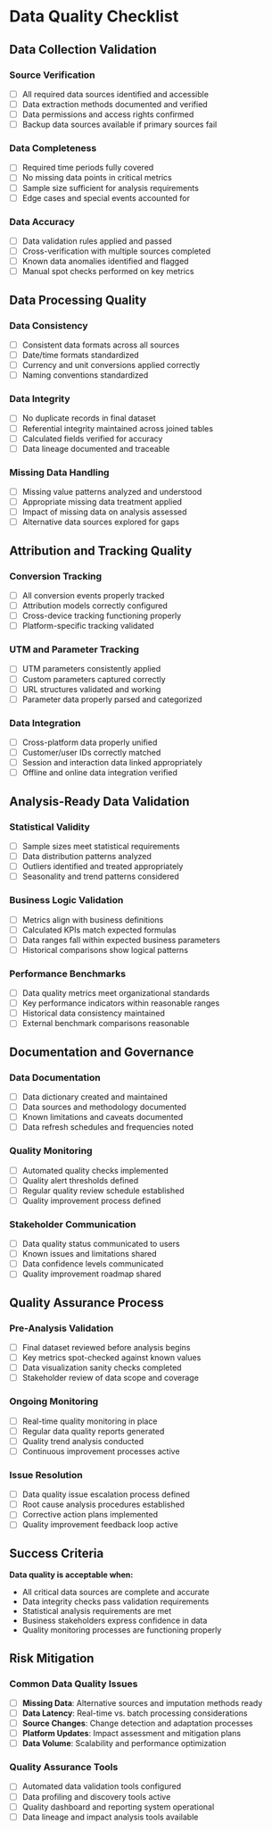 # Data Quality Checklist

## Data Collection Validation

### Source Verification

- [ ] All required data sources identified and accessible
- [ ] Data extraction methods documented and verified
- [ ] Data permissions and access rights confirmed
- [ ] Backup data sources available if primary sources fail

### Data Completeness

- [ ] Required time periods fully covered
- [ ] No missing data points in critical metrics
- [ ] Sample size sufficient for analysis requirements
- [ ] Edge cases and special events accounted for

### Data Accuracy

- [ ] Data validation rules applied and passed
- [ ] Cross-verification with multiple sources completed
- [ ] Known data anomalies identified and flagged
- [ ] Manual spot checks performed on key metrics

## Data Processing Quality

### Data Consistency

- [ ] Consistent data formats across all sources
- [ ] Date/time formats standardized
- [ ] Currency and unit conversions applied correctly
- [ ] Naming conventions standardized

### Data Integrity

- [ ] No duplicate records in final dataset
- [ ] Referential integrity maintained across joined tables
- [ ] Calculated fields verified for accuracy
- [ ] Data lineage documented and traceable

### Missing Data Handling

- [ ] Missing value patterns analyzed and understood
- [ ] Appropriate missing data treatment applied
- [ ] Impact of missing data on analysis assessed
- [ ] Alternative data sources explored for gaps

## Attribution and Tracking Quality

### Conversion Tracking

- [ ] All conversion events properly tracked
- [ ] Attribution models correctly configured
- [ ] Cross-device tracking functioning properly
- [ ] Platform-specific tracking validated

### UTM and Parameter Tracking

- [ ] UTM parameters consistently applied
- [ ] Custom parameters captured correctly
- [ ] URL structures validated and working
- [ ] Parameter data properly parsed and categorized

### Data Integration

- [ ] Cross-platform data properly unified
- [ ] Customer/user IDs correctly matched
- [ ] Session and interaction data linked appropriately
- [ ] Offline and online data integration verified

## Analysis-Ready Data Validation

### Statistical Validity

- [ ] Sample sizes meet statistical requirements
- [ ] Data distribution patterns analyzed
- [ ] Outliers identified and treated appropriately
- [ ] Seasonality and trend patterns considered

### Business Logic Validation

- [ ] Metrics align with business definitions
- [ ] Calculated KPIs match expected formulas
- [ ] Data ranges fall within expected business parameters
- [ ] Historical comparisons show logical patterns

### Performance Benchmarks

- [ ] Data quality metrics meet organizational standards
- [ ] Key performance indicators within reasonable ranges
- [ ] Historical data consistency maintained
- [ ] External benchmark comparisons reasonable

## Documentation and Governance

### Data Documentation

- [ ] Data dictionary created and maintained
- [ ] Data sources and methodology documented
- [ ] Known limitations and caveats documented
- [ ] Data refresh schedules and frequencies noted

### Quality Monitoring

- [ ] Automated quality checks implemented
- [ ] Quality alert thresholds defined
- [ ] Regular quality review schedule established
- [ ] Quality improvement process defined

### Stakeholder Communication

- [ ] Data quality status communicated to users
- [ ] Known issues and limitations shared
- [ ] Data confidence levels communicated
- [ ] Quality improvement roadmap shared

## Quality Assurance Process

### Pre-Analysis Validation

- [ ] Final dataset reviewed before analysis begins
- [ ] Key metrics spot-checked against known values
- [ ] Data visualization sanity checks completed
- [ ] Stakeholder review of data scope and coverage

### Ongoing Monitoring

- [ ] Real-time quality monitoring in place
- [ ] Regular data quality reports generated
- [ ] Quality trend analysis conducted
- [ ] Continuous improvement processes active

### Issue Resolution

- [ ] Data quality issue escalation process defined
- [ ] Root cause analysis procedures established
- [ ] Corrective action plans implemented
- [ ] Quality improvement feedback loop active

## Success Criteria

**Data quality is acceptable when:**

- All critical data sources are complete and accurate
- Data integrity checks pass validation requirements
- Statistical analysis requirements are met
- Business stakeholders express confidence in data
- Quality monitoring processes are functioning properly

## Risk Mitigation

### Common Data Quality Issues

- [ ] **Missing Data**: Alternative sources and imputation methods ready
- [ ] **Data Latency**: Real-time vs. batch processing considerations
- [ ] **Source Changes**: Change detection and adaptation processes
- [ ] **Platform Updates**: Impact assessment and mitigation plans
- [ ] **Data Volume**: Scalability and performance optimization

### Quality Assurance Tools

- [ ] Automated data validation tools configured
- [ ] Data profiling and discovery tools active
- [ ] Quality dashboard and reporting system operational
- [ ] Data lineage and impact analysis tools available
